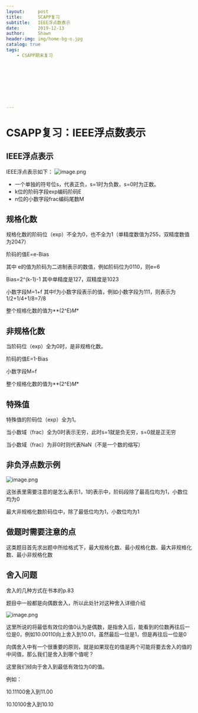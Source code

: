 ```yaml
---
layout:     post
title:      SCAPP复习
subtitle:   IEEE浮点数表示
date:       2019-12-13
author:     Shawn
header-img: img/home-bg-o.jpg
catalog: true
tags:
    - CSAPP期末复习









---
```


# CSAPP复习：IEEE浮点数表示

## IEEE浮点表示

IEEE浮点表示如下：
![image.png](https://i.loli.net/2019/12/13/YuFXS89itneD31N.png)

- 一个单独的符号位s，代表正负，s=1时为负数，s=0时为正数。
- k位的阶码字段exp编码阶码E
- n位的小数字段frac编码尾数M

## 规格化数

规格化数的阶码位（exp）不全为0，也不全为1（单精度数值为255，双精度数值为2047）

阶码的值E=e-Bias

其中 e的值为阶码为二进制表示的数值，例如阶码位为0110，则e=6

Bias=2^(k-1)-1       其中单精度是127，双精度是1023

小数字段M=1+f      其中f为小数字段表示的值，例如小数字段为111，则表示为1/2+1/4+1/8=7/8

整个规格化数的值为**(2^E)*M**

## 非规格化数

当阶码位（exp）全为0时，是非规格化数。

阶码的值E=1-Bias

小数字段M=f

整个规格化数的值为**(2^E)*M**

## 特殊值

特殊值的阶码位（exp）全为1。

当小数域（frac）全为0时表示无穷，此时s=1就是负无穷，s=0就是正无穷

当小数域（frac）为非0时则代表NaN（不是一个数的缩写）

## 非负浮点数示例

![image.png](https://i.loli.net/2019/12/13/BocxpFaCNhgmAnM.png)

这张表里需要注意的是怎么表示1，1的表示中，阶码段除了最高位均为1，小数位均为0

最大非规格化数阶码位中，除了最低位均为1，小数位均为1

## 做题时需要注意的点

这类题目首先求出题中所给格式下，最大规格化数、最小规格化数、最大非规格化数、最小非规格化数

## 舍入问题

舍入的几种方式在书本的p.83

题目中一般都是向偶数舍入，所以此处针对这种舍入详细介绍

![image.png](https://i.loli.net/2019/12/13/93blgsPj6KrqotA.png)

这里所说的将最低有效位的值0认为是偶数，是指舍入后，能看到的位数再往后一位是0，例如10.00110向上舍入到10.01，虽然最后一位是1，但是再往后一位是0

向偶舍入中有一个很重要的原则，就是如果现在的值是两个可能将要去舍入的值的中间值，那么我们是舍入到哪个值呢？

这里我们倾向于舍入到最低有效位为0的值。

例如：

10.11100舍入到11.00

10.10100舍入到10.10

